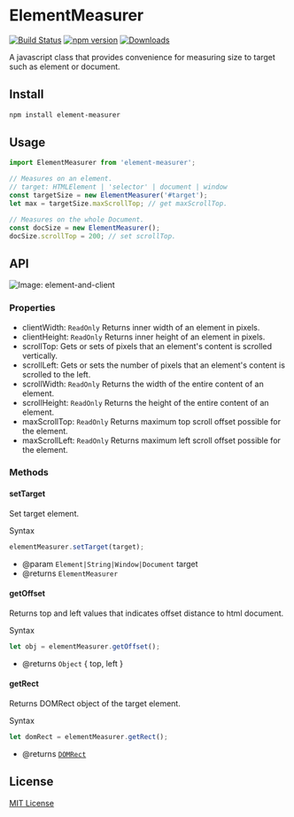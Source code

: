 # ElementMeasurer

[![Build Status](https://travis-ci.org/archco/element-measurer.svg?branch=master)](https://travis-ci.org/archco/element-measurer)
[![npm version](https://badge.fury.io/js/element-measurer.svg)](https://www.npmjs.com/package/element-measurer)
[![Downloads](https://img.shields.io/npm/dm/element-measurer.svg)](https://www.npmjs.com/package/element-measurer)

A javascript class that provides convenience for measuring size to target such as element or document.

## Install

``` sh
npm install element-measurer
```

## Usage

``` js
import ElementMeasurer from 'element-measurer';

// Measures on an element.
// target: HTMLElement | 'selector' | document | window
const targetSize = new ElementMeasurer('#target');
let max = targetSize.maxScrollTop; // get maxScrollTop.

// Measures on the whole Document.
const docSize = new ElementMeasurer();
docSize.scrollTop = 200; // set scrollTop.
```

## API

![Image: element-and-client](https://raw.githubusercontent.com/archco/element-measurer/master/element-and-client.png)

### Properties

- clientWidth: `ReadOnly` Returns inner width of an element in pixels.
- clientHeight: `ReadOnly` Returns inner height of an element in pixels.
- scrollTop: Gets or sets of pixels that an element's content is scrolled vertically.
- scrollLeft: Gets or sets the number of pixels that an element's content is scrolled to the left.
- scrollWidth: `ReadOnly` Returns the width of the entire content of an element.
- scrollHeight: `ReadOnly` Returns the height of the entire content of an element.
- maxScrollTop: `ReadOnly` Returns maximum top scroll offset possible for the element.
- maxScrollLeft: `ReadOnly` Returns maximum left scroll offset possible for the element.

### Methods

#### setTarget

Set target element.

Syntax

``` js
elementMeasurer.setTarget(target);
```

- @param `Element|String|Window|Document` target
- @returns `ElementMeasurer`

#### getOffset

Returns top and left values that indicates offset distance to html document.

Syntax

``` js
let obj = elementMeasurer.getOffset();
```

- @returns `Object` { top, left }

#### getRect

Returns DOMRect object of the target element.

Syntax

``` js
let domRect = elementMeasurer.getRect();
```

- @returns [`DOMRect`](https://developer.mozilla.org/en-US/docs/Web/API/DOMRect#Properties)

## License

[MIT License](https://github.com/archco/element-measurer/blob/master/LICENSE)
